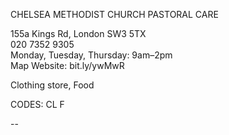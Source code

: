 CHELSEA METHODIST CHURCH PASTORAL CARE

155a Kings Rd, London SW3 5TX  
020 7352 9305  
Monday, Tuesday, Thursday: 9am–2pm  
Map   Website: bit.ly/ywMwR  

Clothing store, Food

CODES: CL F

--
